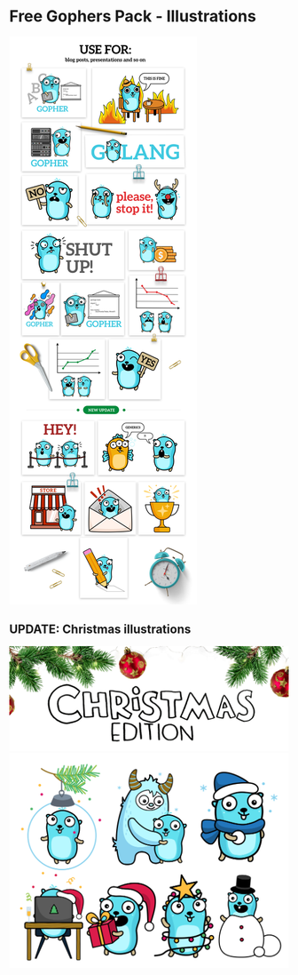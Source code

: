 # Free Gophers Pack - Illustrations

![alt](/preview/2.png)
## UPDATE: Christmas illustrations

![alt](/preview/christmas.gif)
![alt](/preview/christmas.png)